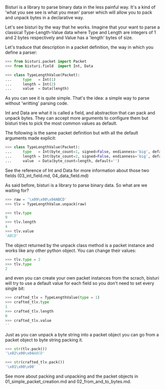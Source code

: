 
Bisturi is a library to parse binary data in the less painful way. It's a kind of 'what you see see is what you mean' parser which will allow you to pack and unpack bytes in a declarative way.

Let's see bisturi by the way that he works.
Imagine that your want to parse a classical Type-Length-Value data where Type and Length are integers of 1 and 2 bytes respectively and Value has a 'length' bytes of size.

Let's traduce that description in a packet definition, the way in which you define a parser: 

```python
>>> from bisturi.packet import Packet
>>> from bisturi.field  import Int, Data

>>> class TypeLengthValue(Packet):
...     type   = Int(1)
...     length = Int(2)
...     value  = Data(length)

```

As you can see it is quite simple. That's the idea: a simple way to parse without 'writting' parsing code.

Int and Data are what it is called a field, and abstraction that can pack and unpack bytes.
They can accept more arguments to configure them but bisturi tries to pick the most common values as default.

The following is the same packet definition but with all the default arguments made explicit:

```python
>>> class TypeLengthValue(Packet):
...     type   = Int(byte_count=1, signed=False, endianness='big', default=0)
...     length = Int(byte_count=2, signed=False, endianness='big', default=0)
...     value  = Data(byte_count=length, default='')

```

See the reference of Int and Data for more information about those two fields (03_int_field.md, 04_data_field.md)

As said before, bisturi is a library to parse binary data. So what are we waiting for?

```python
>>> raw = '\x09\x00\x04ABCD'
>>> tlv = TypeLengthValue.unpack(raw)

>>> tlv.type
9
>>> tlv.length
4
>>> tlv.value
'ABCD'

```

The object returned by the unpack class method is a packet instance and works like any other python object.
You can change their values:

```python
>>> tlv.type = 2
>>> tlv.type
2

```

and even you can create your own packet instances from the scrach, bisturi will try to use a default value for each field so you don't need to set every single bit:

```python
>>> crafted_tlv = TypeLengthValue(type = 1)
>>> crafted_tlv.type
1
>>> crafted_tlv.length
0
>>> crafted_tlv.value
''

```

Just as you can unpack a byte string into a packet object you can go from a packet object to byte string packing it.

```python
>>> str(tlv.pack())
'\x02\x00\x04ABCD'

>>> str(crafted_tlv.pack())
'\x01\x00\x00'

```

See more about packing and unpacking and the packet objects in 01_simple_packet_creation.md and 02_from_and_to_bytes.md.

